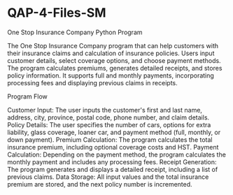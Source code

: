 # QAP-4-Files-SM
One Stop Insurance Company Python Program

The One Stop Insurance Company program that can help customers with their insurance claims and calculation of insurance policies. Users input customer details, select coverage options, and choose payment methods. The program calculates premiums, generates detailed receipts, and stores policy information. It supports full and monthly payments, incorporating processing fees and displaying previous claims in receipts.

Program Flow

Customer Input: The user inputs the customer's first and last name, address, city, province, postal code, phone number, and claim details.
Policy Details: The user specifies the number of cars, options for extra liability, glass coverage, loaner car, and payment method (full, monthly, or down payment).
Premium Calculation: The program calculates the total insurance premium, including optional coverage costs and HST.
Payment Calculation: Depending on the payment method, the program calculates the monthly payment and includes any processing fees.
Receipt Generation: The program generates and displays a detailed receipt, including a list of previous claims.
Data Storage: All input values and the total insurance premium are stored, and the next policy number is incremented.
